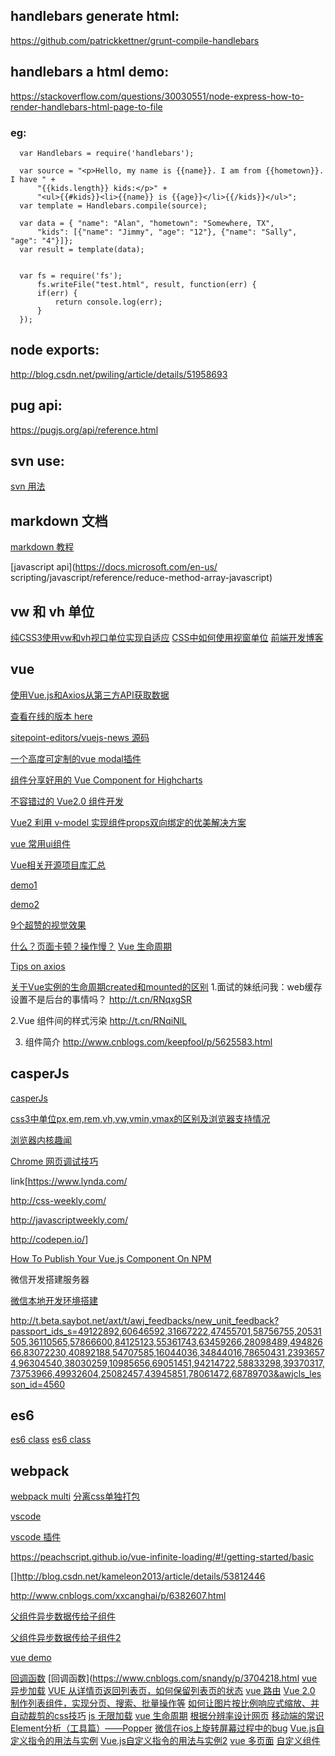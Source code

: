 ## handlebars generate html: 
 https://github.com/patrickkettner/grunt-compile-handlebars

## handlebars a html demo: 
  https://stackoverflow.com/questions/30030551/node-express-how-to-render-handlebars-html-page-to-file
  ### eg:
      var Handlebars = require('handlebars');

      var source = "<p>Hello, my name is {{name}}. I am from {{hometown}}. I have " +
          "{{kids.length}} kids:</p>" +
          "<ul>{{#kids}}<li>{{name}} is {{age}}</li>{{/kids}}</ul>";
      var template = Handlebars.compile(source);

      var data = { "name": "Alan", "hometown": "Somewhere, TX",
          "kids": [{"name": "Jimmy", "age": "12"}, {"name": "Sally", "age": "4"}]};
      var result = template(data);


      var fs = require('fs');
          fs.writeFile("test.html", result, function(err) {
          if(err) {
              return console.log(err);
          }
      });
## node exports:
  http://blog.csdn.net/pwiling/article/details/51958693 
## pug api:
  https://pugjs.org/api/reference.html
## svn use:

  [svn 用法](https://www.codelast.com/%E5%8E%9F%E5%88%9B-linux%E5%91%BD%E4%BB%A4%E8%A1%8C%E4%B8%8B%E4%BD%BF%E7%94%A8svn%E5%92%8Cgit%E7%9A%84%E4%B8%80%E4%BA%9B%E7%94%A8%E6%B3%95%E6%80%BB%E7%BB%93/)

## markdown 文档

  [markdown 教程](http://www.jianshu.com/p/1e402922ee32/)

  [javascript api](https://docs.microsoft.com/en-us/
  scripting/javascript/reference/reduce-method-array-javascript)

## vw 和 vh 单位
[纯CSS3使用vw和vh视口单位实现自适应](http://caibaojian.com/vw-vh.html)
[CSS中如何使用视窗单位](https://www.w3cplus.com/css/simplify-your-stylesheets-with-the-magical-css-viewport-units.html)
[前端开发博客](http://caibaojian.com/fe-daily-20170823.html)
## vue

[使用Vue.js和Axios从第三方API获取数据](http://caibaojian.com/fetching-data-with-vue-js.html)

[查看在线的版本 here](http://vuejs-news.herokuapp.com/)

[sitepoint-editors/vuejs-news 源码](https://github.com/sitepoint-editors/vuejs-news/blob/master/index.html)

[一个高度可定制的vue modal插件](https://github.com/shaodahong/dahong/issues/10)

[组件分享好用的 Vue Component for Highcharts](https://juejin.im/entry/58f9c515570c350058cc10e8?utm_medium=hao.caibaojian.com&utm_source=hao.caibaojian.com)

[不容错过的 Vue2.0 组件开发](http://hao.caibaojian.com/29008.html)

[Vue2 利用 v-model 实现组件props双向绑定的优美解决方案](https://segmentfault.com/a/1190000008662112)

[vue 常用ui组件](http://blog.csdn.net/zgrkaka/article/details/53897202)

[Vue相关开源项目库汇总](https://github.com/opendigg/awesome-github-vue#Demo%E7%A4%BA%E4%BE%8B)

[demo1](https://github.com/xiaotuni/vue2-demo)

[demo2](https://github.com/halfrost/vue-objccn)

[9个超赞的视觉效果](http://www.zcfy.cc/article/html-css-and-javascript-10-awesome-codepens-to-inspire-you-4101.html?t=new)

[什么？页面卡顿？操作慢？](https://juejin.im/entry/59a67ef06fb9a024903aba71?utm_source=weixinqun&utm_medium=fe)
[Vue 生命周期](http://www.imooc.com/article/16117)

[Tips on axios](http://www.jianshu.com/p/e1525c0ec159)

[关于Vue实例的生命周期created和mounted的区别](https://segmentfault.com/a/1190000008570622)
1.面试的妹纸问我：web缓存设置不是后台的事情吗？
http://t.cn/RNqxgSR

2.Vue 组件间的样式污染
http://t.cn/RNqiNlL

3. 组件简介
  http://www.cnblogs.com/keepfool/p/5625583.html

## casperJs

[casperJs](http://casperjs.org/)

[ css3中单位px,em,rem,vh,vw,vmin,vmax的区别及浏览器支持情况](http://blog.csdn.net/jyy_12/article/details/42557241)

[浏览器内核趣闻](http://www.jianshu.com/p/94abc5f88e11)

[Chrome 网页调试技巧](http://www.jianshu.com/p/2a3e3f0b562b)

link[https://www.lynda.com/

http://css-weekly.com/

http://javascriptweekly.com/

http://codepen.io/]

[How To Publish Your Vue.js Component On NPM](https://vuejsdevelopers.com/2017/07/31/vue-component-publish-npm/)

微信开发搭建服务器  

[微信本地开发环境搭建](http://www.jianshu.com/p/3dea103e9579)

http://t.beta.saybot.net/axt/t/awj_feedbacks/new_unit_feedback?passport_ids_s=49122892,60646592,31667222,47455701,58756755,20531505,36110565,57866600,84125123,55361743,63459266,28098489,49482666,83072230,40892188,54707585,16044036,34844016,78650431,23936574,96304540,38030259,10985656,69051451,94214722,58833298,39370317,73753966,49932604,25082457,43945851,78061472,68789703&awjcls_lesson_id=4560


## es6

[es6 class](https://developer.mozilla.org/zh-CN/docs/Web/JavaScript/Reference/Classes)
[es6 class](https://wohugb.gitbooks.io/ecmascript-6/content/docs/class.html)

## webpack
[webpack multi](http://www.cnblogs.com/sloong/p/5689162.html)
[分离css单独打包](http://www.jianshu.com/p/439764e3eff2)

[vscode](https://jingyan.baidu.com/article/2f9b480d890faa41cb6cc208.html)

[vscode 插件](https://github.com/varHarrie/Dawn-Blossoms/issues/10)

https://peachscript.github.io/vue-infinite-loading/#!/getting-started/basic


[]http://blog.csdn.net/kameleon2013/article/details/53812446

http://www.cnblogs.com/xxcanghai/p/6382607.html

[父组件异步数据传给子组件](http://www.jb51.net/article/117447.htm)

[父组件异步数据传给子组件2](http://www.jianshu.com/p/ddf876a9eb07)

[vue demo](https://github.com/hzzly/xyy-vue)

[回调函数](http://www.html-js.com/article/Sexy-Javascript-understand-the-callback-function-with-the-use-of-Javascript-in)
[回调函数](https://www.cnblogs.com/snandy/p/3704218.html
[vue 异步加载](http://blog.csdn.net/lucky_lxg/article/details/67638115)
[VUE 从详情页返回列表页，如何保留列表页的状态](http://cnodejs.org/topic/590c47ae3504ce1c2ac458cb)
[vue 路由](https://www.cnblogs.com/SamWeb/p/6610733.html)
[Vue 2.0 制作列表组件，实现分页、搜索、批量操作等](http://blog.csdn.net/sinat_17775997/article/details/54943822)
[如何让图片按比例响应式缩放、并自动裁剪的css技巧](http://blog.csdn.net/oulihong123/article/details/54601030)
[js 无限加载](https://www.cnblogs.com/w-wanglei/p/5863387.html)
[vue 生命周期](http://aicoder.com/vue/preview/all.html)
[根据分辨率设计网页](http://www.cnblogs.com/lyzg/p/4877277.html)
[移动端的常识](http://www.cnblogs.com/PeunZhang/p/3407453.html)
[Element分析（工具篇）——Popper](http://www.jianshu.com/p/859a75a98270)
[微信在ios上旋转屏幕过程中的bug](http://www.jianshu.com/p/a5c7d084fe9c)
[Vue.js自定义指令的用法与实例](https://www.cnblogs.com/kidney/p/6296304.html)
[Vue.js自定义指令的用法与实例2](http://www.jianshu.com/p/c2bef47439ab)
[vue 多页面](http://blog.csdn.net/Tank_in_the_street/article/details/73732801)
[自定义组件](http://blog.csdn.net/Lucky_LXG/article/details/67634128)




